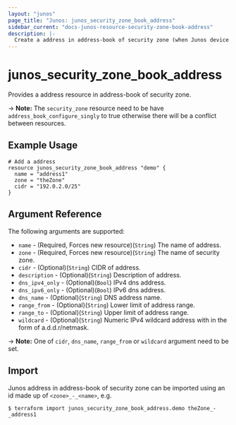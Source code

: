 ```yaml
---
layout: "junos"
page_title: "Junos: junos_security_zone_book_address"
sidebar_current: "docs-junos-resource-security-zone-book-address"
description: |-
  Create a address in address-book of security zone (when Junos device supports it)
---
```


# junos_security_zone_book_address

Provides a address resource in address-book of security zone.

-> **Note:** The `security_zone` resource need to be have `address_book_configure_singly` to true otherwise there will be a conflict between resources.

## Example Usage

```hcl
# Add a address
resource junos_security_zone_book_address "demo" {
  name = "address1"
  zone = "theZone"
  cidr = "192.0.2.0/25"
}
```

## Argument Reference

The following arguments are supported:

* `name` - (Required, Forces new resource)(`String`) The name of address.
* `zone` - (Required, Forces new resource)(`String`) The name of security zone.
* `cidr` - (Optional)(`String`) CIDR of address.
* `description` - (Optional)(`String`) Description of address.
* `dns_ipv4_only` - (Optional)(`Bool`) IPv4 dns address.
* `dns_ipv6_only` - (Optional)(`Bool`) IPv6 dns address.
* `dns_name` - (Optional)(`String`) DNS address name.
* `range_from` - (Optional)(`String`) Lower limit of address range.
* `range_to` - (Optional)(`String`) Upper limit of address range.
* `wildcard` - (Optional)(`String`) Numeric IPv4 wildcard address with in the form of a.d.d.r/netmask.

-> **Note:** One of `cidr`, `dns_name`, `range_from` or `wildcard` argument need to be set.

## Import

Junos address in address-book of security zone can be imported using an id made up of `<zone>_-_<name>`, e.g.

```
$ terraform import junos_security_zone_book_address.demo theZone_-_address1
```
